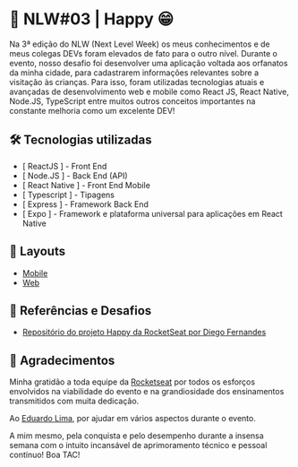 # 🚀 NLW#03 | Happy 😁
Na 3ª edição do NLW (Next Level Week) os meus conhecimentos e de meus colegas DEVs foram elevados de fato para o outro nível. Durante o evento, nosso desafio foi desenvolver uma aplicação voltada aos orfanatos da minha cidade, para cadastrarem informações relevantes sobre a visitação às crianças. Para isso, foram utilizadas tecnologias atuais e avançadas de desenvolvimento web e mobile como React JS, React Native, Node.JS, TypeScript entre muitos outros conceitos importantes na constante melhoria como um excelente DEV!

## 🛠 Tecnologias utilizadas
- [ ReactJS ] - Front End
- [ Node.JS ] - Back End (API)
- [ React Native ] - Front End Mobile
- [ Typescript ] - Tipagens
- [ Express ] - Framework Back End
- [ Expo ] - Framework e plataforma universal para aplicações em React Native

## 🎨 Layouts
- [Mobile](https://www.figma.com/file/uh0OoD4hKWoYKdd9ff7IQv/Happy-Mobile-(Copy)?node-id=0%3A1)
- [Web](https://www.figma.com/file/fLVjd9c1l7eJqJhWb5amzN/Happy-Web-(Copy)?node-id=0%3A1)

## 🧠 Referências e Desafios
- [Repositório do projeto Happy da RocketSeat por Diego Fernandes](https://github.com/rocketseat-education/nlw-03-omnistack)

## 🙏 Agradecimentos
Minha gratidão a toda equipe da [Rocketseat](https://rocketseat.com.br/) por todos os esforços envolvidos na viabilidade do evento e na grandiosidade dos ensinamentos transmitidos com muita dedicação.

Ao [Eduardo Lima](https://github.com/sleduardo20), por ajudar em vários aspectos durante o evento.

A mim mesmo, pela conquista e pelo desempenho durante a insensa semana com o intuito incansável de aprimoramento técnico e pessoal contínuo! Boa TAC!
